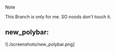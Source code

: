 > [!Note]
> This Branch is only for me. SO noods don't touch it.

## new_polybar:
![./screenshots/new_polybar.png]
